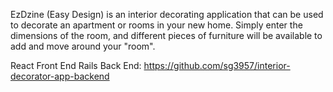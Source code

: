 EzDzine (Easy Design) is an interior decorating application that can be used to decorate an apartment or rooms in your new home. Simply enter the dimensions of the room, and different pieces of furniture will be available to add and move around your "room".

React Front End
Rails Back End: https://github.com/sg3957/interior-decorator-app-backend
